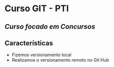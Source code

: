 # Curso GIT - PTI
## _Curso focado em Concursos_

## Características

- Fizemos versionamento local
- Realizamos o versionamento remoto no Git Hub
